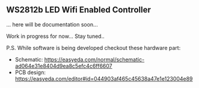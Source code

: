## WS2812b LED Wifi Enabled Controller

... here will be documentation soon...

Work in progress for now... Stay tuned..

P.S. While software is being developed checkout these hardware part:
* Schematic: https://easyeda.com/normal/schematic-ad064e31e8404d9ea8c5efc4c6ff6607
* PCB design: https://easyeda.com/editor#id=044903af465c45638a47e1e123004e89
